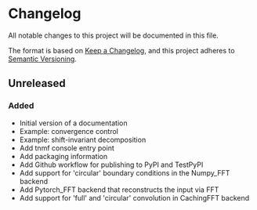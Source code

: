 # Changelog
All notable changes to this project will be documented in this file.

The format is based on [Keep a Changelog](https://keepachangelog.com/en/1.0.0/),
and this project adheres to [Semantic Versioning](https://semver.org/spec/v2.0.0.html).

## Unreleased
### Added
- Initial version of a documentation
- Example: convergence control
- Example: shift-invariant decomposition
- Add tnmf console entry point
- Add packaging information
- Add Github workflow for publishing to PyPI and TestPyPI
- Add support for 'circular' boundary conditions in the Numpy_FFT backend
- Add Pytorch_FFT backend that reconstructs the input via FFT
- Add support for 'full' and 'circular' convolution in CachingFFT backend
